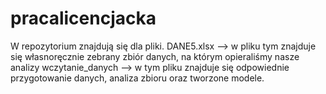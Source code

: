 # pracalicencjacka
W repozytorium znajdują się dla pliki.
DANE5.xlsx --> w pliku tym znajduje się własnoręcznie zebrany zbiór danych, na którym opieraliśmy nasze analizy
wczytanie_danych --> w tym pliku znajduje się odpowiednie przygotowanie danych, analiza zbioru oraz tworzone modele. 
